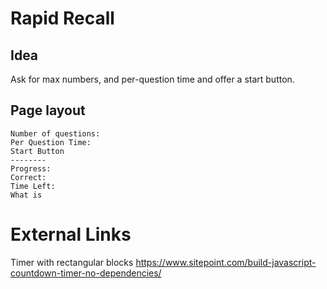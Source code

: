# Rapid Recall

## Idea

Ask for max numbers, and per-question time and offer a start button.

## Page layout

```
Number of questions:
Per Question Time:
Start Button
--------
Progress:
Correct:
Time Left:
What is
```

# External Links

Timer with rectangular blocks
https://www.sitepoint.com/build-javascript-countdown-timer-no-dependencies/
